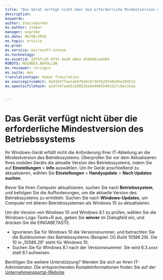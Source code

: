 ```yaml
---
title: "Das Gerät verfügt nicht über die erforderliche Mindestversion des Betriebssystems | Microsoft Intune"
description: 
keywords: 
author: Staciebarker
ms.author: stabar
manager: angrobe
ms.date: 09/08/2016
ms.topic: article
ms.prod: 
ms.service: microsoft-intune
ms.technology: 
ms.assetid: 2df6fca5-9731-4ea0-a8ee-45b648caa5b4
ROBOTS: NOINDEX,NOFOLLOW
ms.reviewer: chrisgre
ms.suite: ems
translationtype: Human Translation
ms.sourcegitcommit: 9a9343f7aa1ab4761bcbf36f829fe0e9be293515
ms.openlocfilehash: a14f347ae65118852ba914085548cd17c8ec31aa


---
```



# Das Gerät verfügt nicht über die erforderliche Mindestversion des Betriebssystems

Ihr Windows-Gerät erfüllt nicht die Anforderung Ihrer IT-Abteilung an die Mindestversion des Betriebssystems. Überprüfen Sie vor dem Aktualisieren Ihres mobilen Geräts die aktuelle Version des Betriebssystems, indem Sie auf **Einstellungen** &gt; **Info** auswählen. Um Ihr Gerät anschließend zu aktualisieren, wählen Sie **Einstellungen** &gt; **Handyupdate** &gt; **Nach Updates suchen**.

Bevor Sie Ihren Computer aktualisieren, suchen Sie nach **Betriebssystem**, und befolgen Sie die Aufforderungen, um die aktuelle Version des Betriebssystems zu ermitteln. Suchen Sie nach **Windows-Updates**, um Computer mit älteren Betriebssystemen als Windows 10 zu aktualisieren.

Um die Version von Windows 10 und Windows 8.1 zu prüfen, wählen Sie die Windows-Logo-Taste+R aus, geben Sie **winver** im Dialogfeld ein, und drücken Sie die EINGABETASTE.

- Ignorieren Sie für Windows 10 die Versionsnummer, und betrachten Sie die Buildnummer des Betriebssystems (Beispiel: OS Build 10586.29). Die 10 in „10586.29“ steht für Windows 10.
- Suchen Sie für Windows 8.1 nach der Versionsnummer. Sie wird 6.3.*xxxx* statt 8.1 aufweisen.

Benötigen Sie weitere Unterstützung? Wenden Sie sich an Ihren IT-Administrator. Die entsprechenden Kontaktinformationen finden Sie auf der [Unternehmensportal-Website](http://portal.manage.microsoft.com).



<!--HONumber=Oct16_HO2-->


